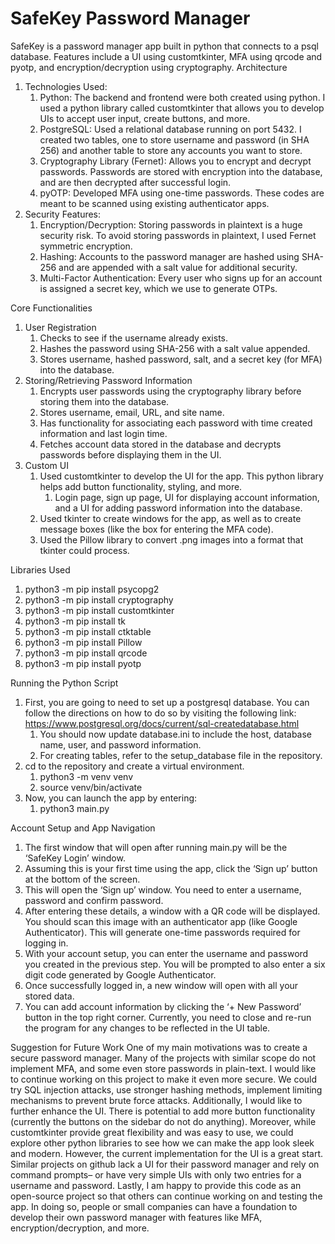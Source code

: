 # SafeKey Password Manager
SafeKey is a password manager app built in python that connects to a psql database. Features include a UI using customtkinter, MFA using qrcode and pyotp, and encryption/decryption using cryptography. 
Architecture
1. Technologies Used: 
   1. Python: The backend and frontend were both created using python. I used a python library called customtkinter that allows you to develop UIs to accept user input, create buttons, and more. 
   2. PostgreSQL: Used a relational database running on port 5432. I created two tables, one to store username and password (in SHA 256) and another table to store any accounts you want to store. 
   3. Cryptography Library (Fernet): Allows you to encrypt and decrypt passwords. Passwords are stored with encryption into the database, and are then decrypted after successful login. 
   4. pyOTP: Developed MFA using one-time passwords. These codes are meant to be scanned using existing authenticator apps. 
2. Security Features: 
   1. Encryption/Decryption: Storing passwords in plaintext is a huge security risk. To avoid storing passwords in plaintext, I used Fernet symmetric encryption. 
   2. Hashing: Accounts to the password manager are hashed using SHA-256 and are appended with a salt value for additional security. 
   3. Multi-Factor Authentication: Every user who signs up for an account is assigned a secret key, which we use to generate OTPs. 

Core Functionalities
1. User Registration
   1. Checks to see if the username already exists. 
   2. Hashes the password using SHA-256 with a salt value appended. 
   3. Stores username, hashed password, salt, and a secret key (for MFA) into the database.
2. Storing/Retrieving Password Information
   1. Encrypts user passwords using the cryptography library before storing them into the database. 
   2. Stores username, email, URL, and site name.
   3. Has functionality for associating each password with time created information and last login time. 
   4. Fetches account data stored in the database and decrypts passwords before displaying them in the UI.
3. Custom UI
   1. Used customtkinter to develop the UI for the app. This python library helps add button functionality, styling, and more. 
      1. Login page, sign up page, UI for displaying account information, and a UI for adding password information into the database. 
   2. Used tkinter to create windows for the app, as well as to create message boxes (like the box for entering the MFA code). 
   3. Used the Pillow library to convert .png images into a format that tkinter could process.
  
Libraries Used
1. python3 -m pip install psycopg2
2. python3 -m pip install cryptography
3. python3 -m pip install customtkinter
4. python3 -m pip install tk
5. python3 -m pip install ctktable
6. python3 -m pip install Pillow
7. python3 -m pip install qrcode
8. python3 -m pip install pyotp

Running the Python Script 
1. First, you are going to need to set up a postgresql database. You can follow the directions on how to do so by visiting the following link: https://www.postgresql.org/docs/current/sql-createdatabase.html
   1. You should now update database.ini to include the host, database name, user, and password information. 
   2. For creating tables, refer to the setup_database file in the repository.
2. cd to the repository and create a virtual environment. 
   1. python3 -m venv venv
   2. source venv/bin/activate
3. Now, you can launch the app by entering:
   1. python3 main.py
  
Account Setup and App Navigation
1. The first window that will open after running main.py will be the ‘SafeKey Login’ window.
2. Assuming this is your first time using the app, click the ‘Sign up’ button at the bottom of the screen. 
3. This will open the ‘Sign up’ window. You need to enter a username, password and confirm password. 
4. After entering these details, a window with a QR code will be displayed. You should scan this image with an authenticator app (like Google Authenticator). This will generate one-time passwords required for logging in. 
5. With your account setup, you can enter the username and password you created in the previous step. You will be prompted to also enter a six digit code generated by Google Authenticator. 
6. Once successfully logged in, a new window will open with all your stored data. 
7. You can add account information by clicking the ‘+ New Password’ button in the top right corner. Currently, you need to close and re-run the program for any changes to be reflected in the UI table.

Suggestion for Future Work
One of my main motivations was to create a secure password manager. Many of the projects with similar scope do not implement MFA, and some even store passwords in plain-text. I would like to continue working on this project to make it even more secure. We could try SQL injection attacks, use stronger hashing methods, implement limiting mechanisms to prevent brute force attacks. 
Additionally, I would like to further enhance the UI. There is potential to add more button functionality (currently the buttons on the sidebar do not do anything). Moreover, while customtkinter provide great flexibility and was easy to use, we could explore other python libraries to see how we can make the app look sleek and modern. However, the current implementation for the UI is a great start. Similar projects on github lack a UI for their password manager and rely on command prompts– or have very simple UIs with only two entries for a username and password. 
Lastly, I am happy to provide this code as an open-source project so that others can continue working on and testing the app. In doing so, people or small companies can have a foundation to develop their own password manager with features like MFA, encryption/decryption, and more.
